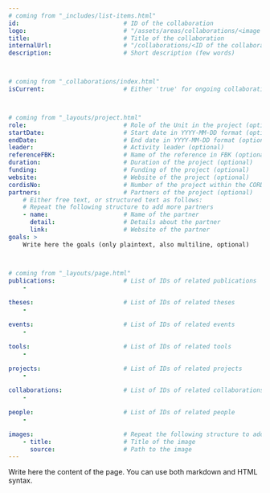 ```yaml
---
# coming from "_includes/list-items.html"
id:                             # ID of the collaboration
logo:                           # "/assets/areas/collaborations/<image name>"
title:                          # Title of the collaboration
internalUrl:                    # "/collaborations/<ID of the collaboration>"
description:                    # Short description (few words)



# coming from "_collaborations/index.html"
isCurrent:                      # Either 'true' for ongoing collaborations or 'false' for terminated collaborations



# coming from "_layouts/project.html"
role:                           # Role of the Unit in the project (optional)
startDate:                      # Start date in YYYY-MM-DD format (optional)
endDate:                        # End date in YYYY-MM-DD format (optional)
leader:                         # Activity leader (optional)
referenceFBK:                   # Name of the reference in FBK (optional)
duration:                       # Duration of the project (optional)
funding:                        # Funding of the project (optional)
website:                        # Website of the project (optional)
cordisNo:                       # Number of the project within the CORDIS website (optional)
partners:                       # Partners of the project (optional)
    # Either free text, or structured text as follows:
    # Repeat the following structure to add more partners
    - name:                     # Name of the partner
      detail:                   # Details about the partner
      link:                     # Website of the partner
goals: >
    Write here the goals (only plaintext, also multiline, optional)



# coming from "_layouts/page.html"
publications:                   # List of IDs of related publications
    - 

theses:                         # List of IDs of related theses
    - 

events:                         # List of IDs of related events
    - 

tools:                          # List of IDs of related tools
    - 

projects:                       # List of IDs of related projects
    - 

collaborations:                 # List of IDs of related collaborations
    - 

people:                         # List of IDs of related people
    - 

images:                         # Repeat the following structure to add more images
    - title:                    # Title of the image
      source:                   # Path to the image
---
```


Write here the content of the page. You can use both markdown and HTML syntax.
